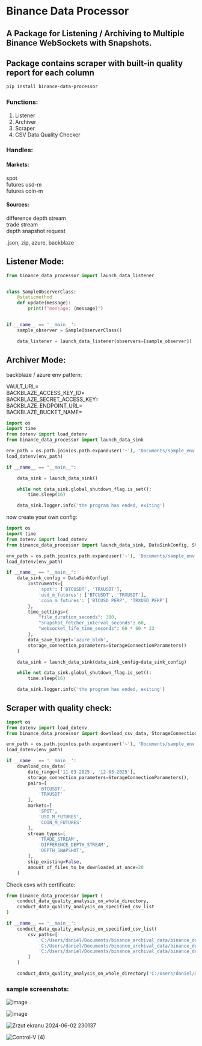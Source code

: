# Binance Data Processor
## A Package for Listening / Archiving to Multiple Binance WebSockets with Snapshots.
## Package contains scraper with built-in quality report for each column

```bash
pip install binance-data-processor
```

### Functions:
1. Listener
2. Archiver 
3. Scraper  
4. CSV Data Quality Checker

### Handles:
#### Markets:
spot  
futures usd-m  
futures coin-m

#### Sources:
difference depth stream  
trade stream  
depth snapshot request

.json, zip, azure, backblaze

## Listener Mode:

```python
from binance_data_processor import launch_data_listener


class SampleObserverClass:
    @staticmethod
    def update(message):
        print(f"message: {message}")


if __name__ == '__main__':
    sample_observer = SampleObserverClass()

    data_listener = launch_data_listener(observers=[sample_observer])

```

## Archiver Mode: 

backblaze / azure env pattern:

VAULT_URL=  
BACKBLAZE_ACCESS_KEY_ID=  
BACKBLAZE_SECRET_ACCESS_KEY=  
BACKBLAZE_ENDPOINT_URL=  
BACKBLAZE_BUCKET_NAME=

```python
import os
import time
from dotenv import load_dotenv
from binance_data_processor import launch_data_sink

env_path = os.path.join(os.path.expanduser('~'), 'Documents/sample_env.env')
load_dotenv(env_path)

if __name__ == "__main__":

    data_sink = launch_data_sink()

    while not data_sink.global_shutdown_flag.is_set():
        time.sleep(16)

    data_sink.logger.info('the program has ended, exiting')

```
now create your own config:

```python
import os
import time
from dotenv import load_dotenv
from binance_data_processor import launch_data_sink, DataSinkConfig, StorageConnectionParameters

env_path = os.path.join(os.path.expanduser('~'), 'Documents/sample_env.env')
load_dotenv(env_path)

if __name__ == "__main__":
    data_sink_config = DataSinkConfig(
        instruments={
            'spot': ['BTCUSDT', 'TRXUSDT'],
            'usd_m_futures': ['BTCUSDT', 'TRXUSDT'],
            'coin_m_futures': ['BTCUSD_PERP', 'TRXUSD_PERP']
        },
        time_settings={
            "file_duration_seconds": 300,
            "snapshot_fetcher_interval_seconds": 60,
            "websocket_life_time_seconds": 60 * 60 * 23
        },
        data_save_target='azure_blob',
        storage_connection_parameters=StorageConnectionParameters()
    )

    data_sink = launch_data_sink(data_sink_config=data_sink_config)

    while not data_sink.global_shutdown_flag.is_set():
        time.sleep(16)

    data_sink.logger.info('the program has ended, exiting')
```
## Scraper with quality check:

```python
import os
from dotenv import load_dotenv
from binance_data_processor import download_csv_data, StorageConnectionParameters

env_path = os.path.join(os.path.expanduser('~'), 'Documents/sample_env.env')
load_dotenv(env_path)

if __name__ == '__main__':
    download_csv_data(
        date_range=['11-03-2025', '12-03-2025'],
        storage_connection_parameters=StorageConnectionParameters(),
        pairs=[
            'BTCUSDT',
            'TRXUSDT'
        ],
        markets=[
            'SPOT',
            'USD_M_FUTURES',
            'COIN_M_FUTURES'
        ],
        stream_types=[
            'TRADE_STREAM',
            'DIFFERENCE_DEPTH_STREAM',
            'DEPTH_SNAPSHOT',
        ],
        skip_existing=False,
        amount_of_files_to_be_downloaded_at_once=20
    )

```
Check csvs with certificate:

```python
from binance_data_processor import (
    conduct_data_quality_analysis_on_whole_directory, 
    conduct_data_quality_analysis_on_specified_csv_list
)

if __name__ == '__main__':
    conduct_data_quality_analysis_on_specified_csv_list(
        csv_paths=[
            'C:/Users/daniel/Documents/binance_archival_data/binance_depth_snapshot_spot_btcusdt_10-03-2025.csv',
            'C:/Users/daniel/Documents/binance_archival_data/binance_depth_snapshot_usd_m_futures_btcusdt_10-03-2025.csv',
            'C:/Users/daniel/Documents/binance_archival_data/binance_depth_snapshot_coin_m_futures_btcusd_perp_10-03-2025.csv',
        ]
    )

    conduct_data_quality_analysis_on_whole_directory('C:/Users/daniel/Documents/binance_archival_data/')

```  

### sample screenshots:
![image](https://github.com/user-attachments/assets/a9461c8d-b5a7-43de-b1cc-96ef5df72f40)

![image](https://github.com/user-attachments/assets/93a9cece-21fd-406c-8555-fbb774188265)

![Zrzut ekranu 2024-06-02 230137](https://github.com/DanielLasota/Binance-Archiver/assets/127039319/b400f859-60ef-4995-936d-d68ecab82ddf)

![Control-V (4)](https://github.com/user-attachments/assets/5917b44c-e545-46f5-b5d0-3b3f5d322bb2)

